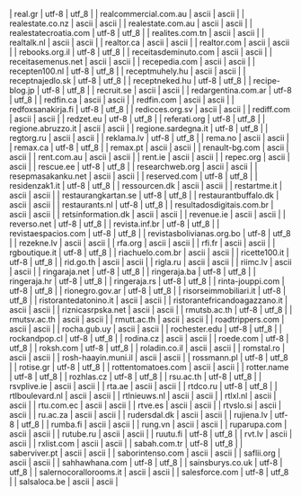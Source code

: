 | real.gr | utf-8 | utf_8 |
| realcommercial.com.au | ascii | ascii |
| realestate.co.nz | ascii | ascii |
| realestate.com.au | ascii | ascii |
| realestatecroatia.com | utf-8 | utf_8 |
| realites.com.tn | ascii | ascii |
| realtalk.nl | ascii | ascii |
| realtor.ca | ascii | ascii |
| realtor.com | ascii | ascii |
| rebooks.org.il | utf-8 | utf_8 |
| receitasdeminuto.com | ascii | ascii |
| receitasemenus.net | ascii | ascii |
| recepedia.com | ascii | ascii |
| recepten100.nl | utf-8 | utf_8 |
| receptmuhely.hu | ascii | ascii |
| receptnajedlo.sk | utf-8 | utf_8 |
| receptneked.hu | utf-8 | utf_8 |
| recipe-blog.jp | utf-8 | utf_8 |
| recruit.se | ascii | ascii |
| redargentina.com.ar | utf-8 | utf_8 |
| redfin.ca | ascii | ascii |
| redfin.com | ascii | ascii |
| redfoxsanakirja.fi | utf-8 | utf_8 |
| redicces.org.sv | ascii | ascii |
| rediff.com | ascii | ascii |
| redzet.eu | utf-8 | utf_8 |
| referati.org | utf-8 | utf_8 |
| regione.abruzzo.it | ascii | ascii |
| regione.sardegna.it | utf-8 | utf_8 |
| regtorg.ru | ascii | ascii |
| reklama.lv | utf-8 | utf_8 |
| rema.no | ascii | ascii |
| remax.ca | utf-8 | utf_8 |
| remax.pt | ascii | ascii |
| renault-bg.com | ascii | ascii |
| rent.com.au | ascii | ascii |
| rent.ie | ascii | ascii |
| repec.org | ascii | ascii |
| rescue.ee | utf-8 | utf_8 |
| researchweb.org | ascii | ascii |
| resepmasakanku.net | ascii | ascii |
| reserved.com | utf-8 | utf_8 |
| residenzak1.it | utf-8 | utf_8 |
| ressourcen.dk | ascii | ascii |
| restartme.it | ascii | ascii |
| restaurangkartan.se | utf-8 | utf_8 |
| restaurantbuffalo.dk | ascii | ascii |
| restaurants.nl | utf-8 | utf_8 |
| resultadosdigitais.com.br | ascii | ascii |
| retsinformation.dk | ascii | ascii |
| revenue.ie | ascii | ascii |
| reverso.net | utf-8 | utf_8 |
| revista.inf.br | utf-8 | utf_8 |
| revistaespacios.com | utf-8 | utf_8 |
| revistasbolivianas.org.bo | utf-8 | utf_8 |
| rezekne.lv | ascii | ascii |
| rfa.org | ascii | ascii |
| rfi.fr | ascii | ascii |
| rgboutique.it | utf-8 | utf_8 |
| riachuelo.com.br | ascii | ascii |
| ricette100.it | utf-8 | utf_8 |
| rid.go.th | ascii | ascii |
| rigla.ru | ascii | ascii |
| riimc.lv | ascii | ascii |
| ringaraja.net | utf-8 | utf_8 |
| ringeraja.ba | utf-8 | utf_8 |
| ringeraja.hr | utf-8 | utf_8 |
| ringeraja.rs | utf-8 | utf_8 |
| rinta-jouppi.com | utf-8 | utf_8 |
| rionegro.gov.ar | utf-8 | utf_8 |
| risorseimmobiliari.it | utf-8 | utf_8 |
| ristorantedatonino.it | ascii | ascii |
| ristorantefricandoagazzano.it | ascii | ascii |
| riznicasrpska.net | ascii | ascii |
| rmutsb.ac.th | utf-8 | utf_8 |
| rmutsv.ac.th | ascii | ascii |
| rmutt.ac.th | ascii | ascii |
| roadtrippers.com | ascii | ascii |
| rocha.gub.uy | ascii | ascii |
| rochester.edu | utf-8 | utf_8 |
| rockandpop.cl | utf-8 | utf_8 |
| rodina.cz | ascii | ascii |
| roede.com | utf-8 | utf_8 |
| roksh.com | utf-8 | utf_8 |
| roladin.co.il | ascii | ascii |
| romstal.ro | ascii | ascii |
| rosh-haayin.muni.il | ascii | ascii |
| rossmann.pl | utf-8 | utf_8 |
| rotise.gr | utf-8 | utf_8 |
| rottentomatoes.com | ascii | ascii |
| rotter.name | utf-8 | utf_8 |
| rozhlas.cz | utf-8 | utf_8 |
| rsu.ac.th | utf-8 | utf_8 |
| rsvplive.ie | ascii | ascii |
| rta.ae | ascii | ascii |
| rtdco.ru | utf-8 | utf_8 |
| rtlboulevard.nl | ascii | ascii |
| rtlnieuws.nl | ascii | ascii |
| rtlxl.nl | ascii | ascii |
| rtu.com.ec | ascii | ascii |
| rtve.es | ascii | ascii |
| rtvslo.si | ascii | ascii |
| ru.ac.za | ascii | ascii |
| rudersdal.dk | ascii | ascii |
| rujiena.lv | utf-8 | utf_8 |
| rumba.fi | ascii | ascii |
| rung.vn | ascii | ascii |
| ruparupa.com | ascii | ascii |
| rutube.ru | ascii | ascii |
| ruutu.fi | utf-8 | utf_8 |
| rvt.lv | ascii | ascii |
| rxlist.com | ascii | ascii |
| sabah.com.tr | utf-8 | utf_8 |
| saberviver.pt | ascii | ascii |
| saborintenso.com | ascii | ascii |
| saflii.org | ascii | ascii |
| sahhawhana.com | utf-8 | utf_8 |
| sainsburys.co.uk | utf-8 | utf_8 |
| salernocorallorooms.it | ascii | ascii |
| salesforce.com | utf-8 | utf_8 |
| salsaloca.be | ascii | ascii |
